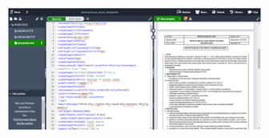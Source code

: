 <img src="/images/latex.PNG" alt="Logo" />
<object data="/pdf/latex_IL.PDF" width="1000" height="1000" type='application/pdf'></object>
<br>
